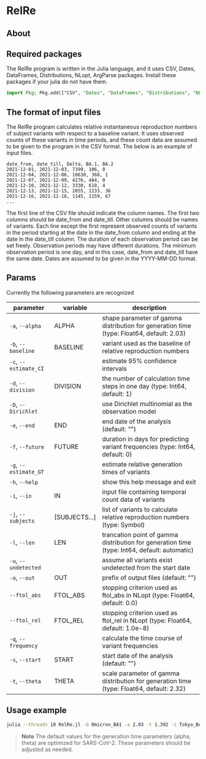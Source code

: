 # RelRe

## About


## Required packages
The RelRe program is written in the Julia language, and it uses CSV, Dates, DataFrames, Distributions, NLopt, ArgParse packages. Install these packages if your julia do not have them.
```julia
import Pkg; Pkg.add(["CSV", "Dates", "DataFrames", "Distributions", "NLopt", "ArgParse"])
```

## The format of input files
The RelRe program calculates relative instantaneous reproduction numbers of subject variants with respect to a baseline variant. It uses observed counts of these variants in time periods, and these count data are assumed to be given to the program in the CSV format. The below is an example of input files. 

```csv
date_from, date_till, Delta, BA.1, BA.2 
2021-12-01, 2021-12-03, 7399, 106, 0
2021-12-04, 2021-12-06, 10630, 368, 1
2021-12-07, 2021-12-09, 4276, 484, 0
2021-12-10, 2021-12-12, 3330, 618, 4
2021-12-13, 2021-12-15, 2055, 1233, 36
2021-12-16, 2021-12-18, 1145, 1159, 67
...
```
The first line of the CSV file should indicate the column names. The first two columns should be date_from and date_till. Other columns should be names of variants. Each line except the first represent observed counts of variants in the period starting at the date in the date_from column and ending at the date in the date_till column. The duration of each observation period can be set freely. Observation periods may have different durations. The minimum observation period is one day, and in this case, date_from and date_till have the same date. Dates are assumed to be given in the YYYY-MM-DD format. 


## Params

Currently the following parameters are recognized

| parameter             | variable      | description                                                                                  |
|-----------------------|---------------|----------------------------------------------------------------------------------------------|
| `-a`, `--alpha`       | ALPHA         | shape parameter of gamma distribution for generation time (type: Float64, default: 2.03)     |
| `-b`, `--baseline`    | BASELINE      | variant used as the baseline of relative reproduction numbers                                |
| `-c`, `--estimate_CI` |               | estimate 95% confidence intervals                                                            |
| `-d`, `--division`    | DIVISION 	    | the number of calculation time steps in one day (type: Int64, default: 1)
| `-D`, `--Dirichlet`   |  	            | use Dirichlet multinomial as the observation model                                           |
| `-e`, `--end`         | END           | end date of the analysis (default: "")                                                       |
| `-f`, `--future` 	    | FUTURE        | duration in days for predicting variant frequencies (type: Int64, default: 0)                |
| `-g`, `--estimate_GT` |               | estimate relative generation times of variants                                               |
| `-h`, `--help`        |               | show this help message and exit                                                              |
| `-i`, `--in`          | IN            | input file containing temporal count data of variants                                        |
| `-j`, `--subjects`    | [SUBJECTS...]	| list of variants to calculate relative reproduction numbers (type: Symbol)                   |
| `-l`, `--len`         | LEN         	| trancation point of gamma distribution for generation time (type: Int64, default: automatic) |
| `-u`, `--undetected`  |               | assume all variants exist undetected from the start date                                     |
| `-o`, `--out`         | OUT         	| prefix of output files (default: "")                                                         |
| `--ftol_abs`          | FTOL_ABS      |  stopping criterion used as ftol_abs in NLopt (type: Float64, default: 0.0)                  |
| `--ftol_rel`          | FTOL_REL      | stopping criterion used as ftol_rel in NLopt (type: Float64, default: 1.0e-8)                |
| `-q`, `--frequency`   |               | calculate the time course of variant frequencies                                             |
| `-s`, `--start`       | START         | start date of the analysis (default: "")                                                     |
| `-t`, `--theta`       | THETA         | scale parameter of gamma distribution for generation time (type: Float64, default: 2.32)     |

## Usage example

```sh
julia --threads 10 RelRe.jl -b Omicron_BA1 -a 2.03 -t 1.392 -i Tokyo_BA1_BA2.csv -c -q -d 1.0 -f 30 -D -u
```

> **Note**
> The default values for the generation time parameters (alpha, theta) are optimized for SARS-CoV-2. These parameters should be adjusted as needed.
